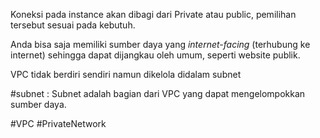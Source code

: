 Koneksi pada instance akan dibagi dari Private atau public, 
pemilihan tersebut sesuai pada kebutuh.

Anda bisa saja memiliki sumber daya yang _internet-facing_ (terhubung ke internet) sehingga dapat dijangkau oleh umum, seperti website publik.

VPC tidak berdiri sendiri namun dikelola didalam subnet 

#subnet : Subnet adalah bagian dari VPC yang dapat mengelompokkan sumber daya.

#VPC #PrivateNetwork 